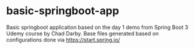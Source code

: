 # basic-springboot-app
Basic springboot application based on the day 1 demo from Spring Boot 3 Udemy course by Chad Darby. 
Base files generated based on configurations done via https://start.spring.io/
